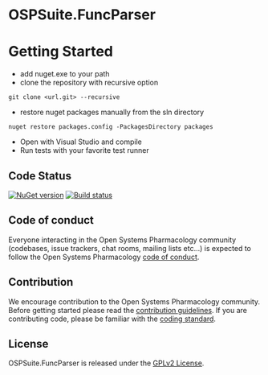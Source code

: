 # OSPSuite.FuncParser

# Getting Started
- add nuget.exe to your path
- clone the repository with recursive option 
```
git clone <url.git> --recursive
```
- restore nuget packages manually from the sln directory
```
nuget restore packages.config -PackagesDirectory packages
```
- Open with Visual Studio and compile
- Run tests with your favorite test runner

## Code Status
[![NuGet version](https://img.shields.io/nuget/v/OSPSuite.FuncParser.svg?style=flat)](https://www.nuget.org/packages/OSPSuite.FuncParser)
[![Build status](https://img.shields.io/github/actions/workflow/status/Open-Systems-Pharmacology/OSPSuite.FuncParser/build-and-publish.yml?logo=nuget&label=Build%20status)](https://github.com/Open-Systems-Pharmacology/OSPSuite.FuncParser/actions/workflows/build-and-publish.yml)

## Code of conduct
Everyone interacting in the Open Systems Pharmacology community (codebases, issue trackers, chat rooms, mailing lists etc...) is expected to follow the Open Systems Pharmacology [code of conduct](https://github.com/Open-Systems-Pharmacology/Suite/blob/master/CODE_OF_CONDUCT.md).

## Contribution
We encourage contribution to the Open Systems Pharmacology community. Before getting started please read the [contribution guidelines](https://github.com/Open-Systems-Pharmacology/Suite/blob/master/CONTRIBUTING.md). If you are contributing code, please be familiar with the [coding standard](https://github.com/Open-Systems-Pharmacology/Suite/blob/master/CODING_STANDARDS.md).

## License
OSPSuite.FuncParser is released under the [GPLv2 License](LICENSE).
